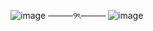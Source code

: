 ![image](https://github.com/user-attachments/assets/bc3909d2-a315-4cf6-b0f5-946a78b547f9)
────୨ৎ────
![image](https://github.com/user-attachments/assets/6bfc3509-14aa-4004-aba6-eaa0e3652227)
